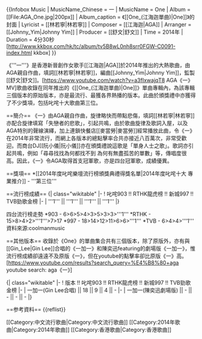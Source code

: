 {{Infobox Music
| MusicName_Chinese = 一
| MusicName = One
| Album = [[File:AGA_One.jpg|200px]]
| Album_caption = 《[[One_(江海迦單曲)|One]]》的封面
| Lyricist = [[林若寧|林若寧]]
| Composer = [[江海迦|AGA]]
| Arranger = [[Johnny_Yim|Johnny Yim]]
| Producer = [[舒文|舒文]]
| Time     = 2014年
| Duration = 4分30秒<ref>[http://www.kkbox.com/hk/tc/album/tv5B8wL0nh8srr0FGW-C0091-index.html kkbox]</ref>
}}

《'''一'''》是香港新晉創作女歌手[[江海迦|AGA]]於2014年推出的大熱歌曲，由AGA親自作曲，填詞[[林若寧|林若寧]]，編曲[[Johnny_Yim|Johnny Yim]]，監製[[舒文|舒文]]。<ref>[https://www.youtube.com/watch?v=a3fIxwajqT8 AGA《一》MV]</REF>歌曲收錄在同年推出的《[[One_(江海迦單曲)|One]]》單曲專輯內，為該專輯三個版本的原始版本，亦是最流行、最獲各界熱播的版本。此曲於頒獎禮中亦獲得了不少獎項，包括叱咤十大歌曲第三位。

==簡介==
《一》由AGA親自作曲，旋律略快而帶點悲傷，填詞[[林若寧|林若寧]]亦配合旋律填寫「失戀者的悲歌」，引起共鳴，由於歌曲旋律及歌詞入屋，以及AGA特別的聲線演繹，加上連鎖快餐店[[麥當勞|麥當勞]]經常播放此曲，令《一》在2014年非常流行，而網上各版本的總點擊率合共亦接近八百萬次，非常受歡迎。而商台DJ[[阮小儀|阮小儀]]亦在頒獎禮說這歌是「單身人士之歌」。歌詞亦引起共鳴，例如「尋尋找找為何都找不到 為何有無盡孤苦的單數」等，傳唱度很高。因此，《一》令AGA取得首支冠軍歌，亦是四台冠軍歌，成績優異。

==獎項==
*[[2014年度叱咤樂壇流行榜頒獎典禮得獎名單|2014年度叱咤十大 專業推介]] - '''第三位'''

==流行榜成績==
{| class="wikitable"
|-
! 叱咤903 !! RTHK龍虎榜 !! 新城997 !! TVB勁歌金榜
|-
| '''1''' || '''1''' || '''1''' || '''1'''
|}

四台流行榜走勢
*903 - 6>6>5>4>3>5>3>3>'''1'''
*RTHK - 15>8>4>2>'''1'''>7>17
*997 - 18>14>12>11>6>6>'''1'''
*TVB - 6>4>4>'''1'''
<ref>資料來源:coolmanmusic</ref>

==其他版本==
收錄於《One》的單曲集合共有三個版本，除了原版外，亦有與[[Gin_Lee|Gin Lee]]合唱的《一加一》和陳奕迅featuring的劇場版《一加一》，惟流行榜成績卻遠遠不及原版《一》，但在youtube的點擊率卻比原版《一》高。<ref>[https://www.youtube.com/results?search_query=%E4%B8%80+aga youtube search: aga《一》]</ref>

{| class="wikitable"
|-
! 版本 !! 叱咤903 !! RTHK龍虎榜 !! 新城997 !! TVB勁歌金榜
|-
| 一加一(Gin Lee合唱) || 18 || 9 || 4 || - 
|-
| 一加一(陳奕迅劇場版) || - || - || - || - 
|}


==参考資料==
{{reflist}}

[[Category:中文流行歌曲|Category:中文流行歌曲]]
[[Category:2014年歌曲|Category:2014年歌曲]]
[[Category:香港歌曲|Category:香港歌曲]]